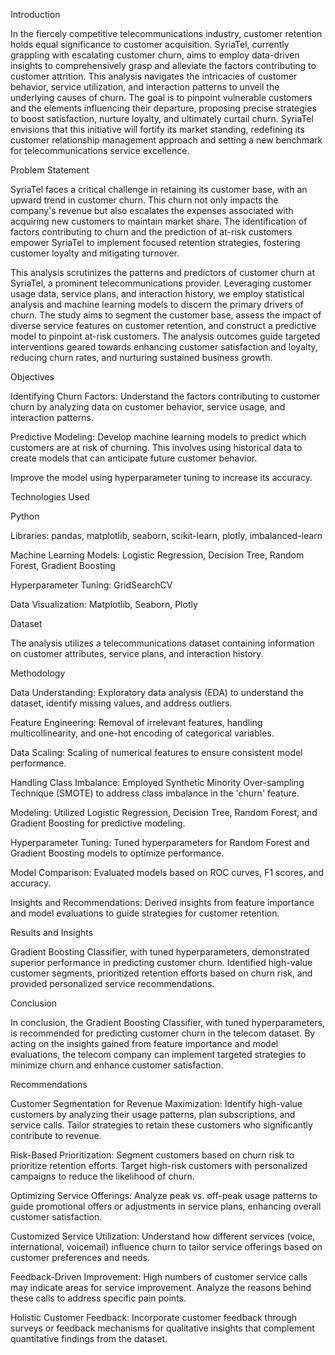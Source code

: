 Introduction

In the fiercely competitive telecommunications industry, customer retention holds equal significance to customer acquisition. SyriaTel, currently grappling with escalating customer churn, aims to employ data-driven insights to comprehensively grasp and alleviate the factors contributing to customer attrition. This analysis navigates the intricacies of customer behavior, service utilization, and interaction patterns to unveil the underlying causes of churn. The goal is to pinpoint vulnerable customers and the elements influencing their departure, proposing precise strategies to boost satisfaction, nurture loyalty, and ultimately curtail churn. SyriaTel envisions that this initiative will fortify its market standing, redefining its customer relationship management approach and setting a new benchmark for telecommunications service excellence.



Problem Statement

SyriaTel faces a critical challenge in retaining its customer base, with an upward trend in customer churn. This churn not only impacts the company's revenue but also escalates the expenses associated with acquiring new customers to maintain market share. The identification of factors contributing to churn and the prediction of at-risk customers empower SyriaTel to implement focused retention strategies, fostering customer loyalty and mitigating turnover.

This analysis scrutinizes the patterns and predictors of customer churn at SyriaTel, a prominent telecommunications provider. Leveraging customer usage data, service plans, and interaction history, we employ statistical analysis and machine learning models to discern the primary drivers of churn. The study aims to segment the customer base, assess the impact of diverse service features on customer retention, and construct a predictive model to pinpoint at-risk customers. The analysis outcomes guide targeted interventions geared towards enhancing customer satisfaction and loyalty, reducing churn rates, and nurturing sustained business growth.



Objectives

Identifying Churn Factors: Understand the factors contributing to customer churn by analyzing data on customer behavior, service usage, and interaction patterns.

Predictive Modeling: Develop machine learning models to predict which customers are at risk of churning. This involves using historical data to create models that can anticipate future customer behavior.

Improve the model using hyperparameter tuning to increase its accuracy.




Technologies Used

Python

Libraries: pandas, matplotlib, seaborn, scikit-learn, plotly, imbalanced-learn

Machine Learning Models: Logistic Regression, Decision Tree, Random Forest, Gradient Boosting

Hyperparameter Tuning: GridSearchCV

Data Visualization: Matplotlib, Seaborn, Plotly




Dataset

The analysis utilizes a telecommunications dataset containing information on customer attributes, service plans, and interaction history.




Methodology

Data Understanding: Exploratory data analysis (EDA) to understand the dataset, identify missing values, and address outliers.

Feature Engineering: Removal of irrelevant features, handling multicollinearity, and one-hot encoding of categorical variables.

Data Scaling: Scaling of numerical features to ensure consistent model performance.

Handling Class Imbalance: Employed Synthetic Minority Over-sampling Technique (SMOTE) to address class imbalance in the 'churn' feature.

Modeling: Utilized Logistic Regression, Decision Tree, Random Forest, and Gradient Boosting for predictive modeling.

Hyperparameter Tuning: Tuned hyperparameters for Random Forest and Gradient Boosting models to optimize performance.

Model Comparison: Evaluated models based on ROC curves, F1 scores, and accuracy.

Insights and Recommendations: Derived insights from feature importance and model evaluations to guide strategies for customer retention.




Results and Insights

Gradient Boosting Classifier, with tuned hyperparameters, demonstrated superior performance in predicting customer churn.
Identified high-value customer segments, prioritized retention efforts based on churn risk, and provided personalized service recommendations.




Conclusion

In conclusion, the Gradient Boosting Classifier, with tuned hyperparameters, is recommended for predicting customer churn in the telecom dataset. By acting on the insights gained from feature importance and model evaluations, the telecom company can implement targeted strategies to minimize churn and enhance customer satisfaction.



Recommendations

Customer Segmentation for Revenue Maximization: Identify high-value customers by analyzing their usage patterns, plan subscriptions, and service calls. Tailor strategies to retain these customers who significantly contribute to revenue.

Risk-Based Prioritization: Segment customers based on churn risk to prioritize retention efforts. Target high-risk customers with personalized campaigns to reduce the likelihood of churn.

Optimizing Service Offerings: Analyze peak vs. off-peak usage patterns to guide promotional offers or adjustments in service plans, enhancing overall customer satisfaction.

Customized Service Utilization: Understand how different services (voice, international, voicemail) influence churn to tailor service offerings based on customer preferences and needs.

Feedback-Driven Improvement: High numbers of customer service calls may indicate areas for service improvement. Analyze the reasons behind these calls to address specific pain points.

Holistic Customer Feedback: Incorporate customer feedback through surveys or feedback mechanisms for qualitative insights that complement quantitative findings from the dataset.

​



